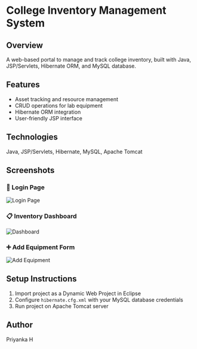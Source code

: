 # College Inventory Management System

## Overview
A web-based portal to manage and track college inventory, built with Java, JSP/Servlets, Hibernate ORM, and MySQL database.

## Features
- Asset tracking and resource management
- CRUD operations for lab equipment
- Hibernate ORM integration
- User-friendly JSP interface

## Technologies
Java, JSP/Servlets, Hibernate, MySQL, Apache Tomcat

## Screenshots

### 🔧 Login Page
![Login Page](screenshots/loggin.png)

### 📋 Inventory Dashboard
![Dashboard](screenshots/dashboard.png)

### ➕ Add Equipment Form
![Add Equipment](screenshots/AddItem.png)

## Setup Instructions
1. Import project as a Dynamic Web Project in Eclipse
2. Configure `hibernate.cfg.xml` with your MySQL database credentials
3. Run project on Apache Tomcat server

## Author
Priyanka H
